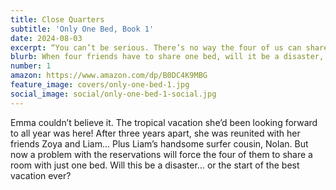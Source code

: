 ```yaml
---
title: Close Quarters
subtitle: 'Only One Bed, Book 1'
date: 2024-08-03
excerpt: “You can’t be serious. There’s no way the four of us can share one bed!”
blurb: When four friends have to share one bed, will it be a disaster, or the best vacation ever?
number: 1
amazon: https://www.amazon.com/dp/B0DC4K9MBG
feature_image: covers/only-one-bed-1.jpg
social_image: social/only-one-bed-1-social.jpg
---
```


Emma couldn’t believe it. The tropical vacation she’d been looking forward to all year was here! After three years apart, she was reunited with her friends Zoya and Liam… Plus Liam’s handsome surfer cousin, Nolan. But now a problem with the reservations will force the four of them to share a room with just one bed. Will this be a disaster… or the start of the best vacation ever?
